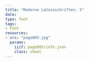 ```yaml
---
title: "Moderne Lateinschriften: 5"
date:
type: font
tags:
- Font
resources:
- src: "page005.jpg"
  params:
    iiif: page005/info.json
    class: sheet
---
```

